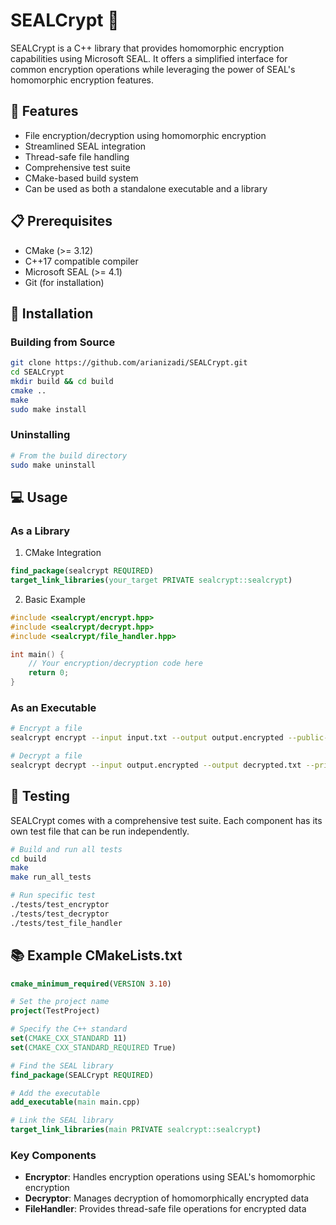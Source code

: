 # SEALCrypt 🔐

SEALCrypt is a C++ library that provides homomorphic encryption capabilities using Microsoft SEAL. It offers a simplified interface for common encryption operations while leveraging the power of SEAL's homomorphic encryption features.

## 🌟 Features

- File encryption/decryption using homomorphic encryption
- Streamlined SEAL integration
- Thread-safe file handling
- Comprehensive test suite
- CMake-based build system
- Can be used as both a standalone executable and a library

## 📋 Prerequisites

- CMake (>= 3.12)
- C++17 compatible compiler
- Microsoft SEAL (>= 4.1)
- Git (for installation)

## 🚀 Installation

### Building from Source

```bash
git clone https://github.com/arianizadi/SEALCrypt.git
cd SEALCrypt
mkdir build && cd build
cmake ..
make
sudo make install
```

### Uninstalling

```bash
# From the build directory
sudo make uninstall
```

## 💻 Usage

### As a Library

1. CMake Integration

```cmake
find_package(sealcrypt REQUIRED)
target_link_libraries(your_target PRIVATE sealcrypt::sealcrypt)
```

2. Basic Example

```cpp
#include <sealcrypt/encrypt.hpp>
#include <sealcrypt/decrypt.hpp>
#include <sealcrypt/file_handler.hpp>

int main() {
    // Your encryption/decryption code here
    return 0;
}
```

### As an Executable

```bash
# Encrypt a file
sealcrypt encrypt --input input.txt --output output.encrypted --public-key public.key

# Decrypt a file
sealcrypt decrypt --input output.encrypted --output decrypted.txt --private-key private.key
```

## 🧪 Testing

SEALCrypt comes with a comprehensive test suite. Each component has its own test file that can be run independently.

```bash
# Build and run all tests
cd build
make
make run_all_tests

# Run specific test
./tests/test_encryptor
./tests/test_decryptor
./tests/test_file_handler
```

## 📚 Example CMakeLists.txt

```cmake
cmake_minimum_required(VERSION 3.10)

# Set the project name
project(TestProject)

# Specify the C++ standard
set(CMAKE_CXX_STANDARD 11)
set(CMAKE_CXX_STANDARD_REQUIRED True)

# Find the SEAL library
find_package(SEALCrypt REQUIRED)

# Add the executable
add_executable(main main.cpp)

# Link the SEAL library
target_link_libraries(main PRIVATE sealcrypt::sealcrypt)
```

### Key Components

- **Encryptor**: Handles encryption operations using SEAL's homomorphic encryption
- **Decryptor**: Manages decryption of homomorphically encrypted data
- **FileHandler**: Provides thread-safe file operations for encrypted data
